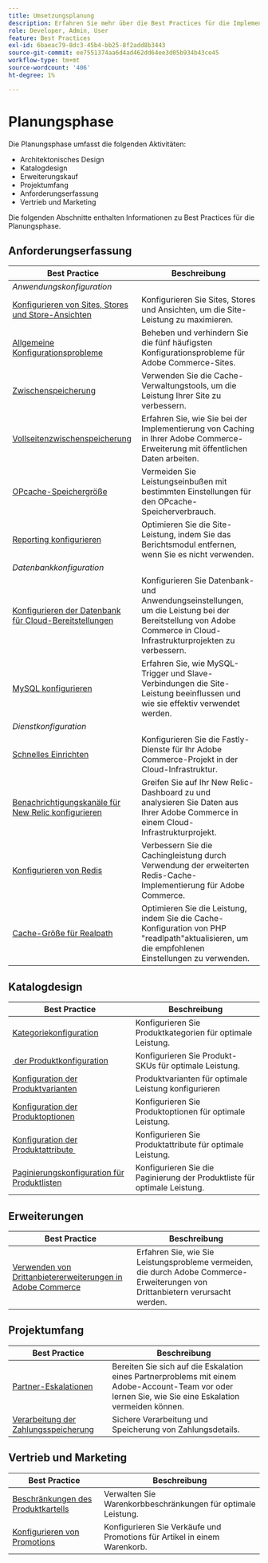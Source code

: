 ```yaml
---
title: Umsetzungsplanung
description: Erfahren Sie mehr über die Best Practices für die Implementierung in der Planungsphase von Adobe Commerce-Projekten.
role: Developer, Admin, User
feature: Best Practices
exl-id: 6baeac79-8dc3-45b4-bb25-8f2add8b3443
source-git-commit: ee7551374aa6d4ad462dd64ee3d05b934b43ce45
workflow-type: tm+mt
source-wordcount: '406'
ht-degree: 1%

---
```


# Planungsphase

Die Planungsphase umfasst die folgenden Aktivitäten:

- Architektonisches Design
- Katalogdesign
- Erweiterungskauf
- Projektumfang
- Anforderungserfassung
- Vertrieb und Marketing

Die folgenden Abschnitte enthalten Informationen zu Best Practices für die Planungsphase.

## Anforderungserfassung

<table>
<thead>
  <tr>
    <th>Best Practice</th>
    <th>Beschreibung</th>
  </tr>
</thead>
<tbody>
  <tr>
    <td colspan="2"><em>Anwendungskonfiguration</em></td>
  </tr>
  <tr>
    <td><a href="sites-stores-store-views.md">Konfigurieren von Sites, Stores und Store-Ansichten</a></td>
    <td>Konfigurieren Sie Sites, Stores und Ansichten, um die Site-Leistung zu maximieren.</td>
  </tr>
  <tr>
    <td><a href="https://business.adobe.com/blog/how-to/the-usual-suspects-5-configuration-issues-to-maximize-your-peak-sales">Allgemeine Konfigurationsprobleme</a></td>
    <td>Beheben und verhindern Sie die fünf häufigsten Konfigurationsprobleme für Adobe Commerce-Sites.</td>
  </tr>
  <tr>
    <td><a href="https://experienceleague.adobe.com/docs/commerce-admin/systems/tools/cache-management.html">Zwischenspeicherung</a></td>
    <td>Verwenden Sie die Cache-Verwaltungstools, um die Leistung Ihrer Site zu verbessern.</td>
  </tr>
  <tr>
    <td><a href="https://developer.adobe.com/commerce/php/development/cache/page/public-content/">Vollseitenzwischenspeicherung</a></td>
    <td>Erfahren Sie, wie Sie bei der Implementierung von Caching in Ihrer Adobe Commerce-Erweiterung mit öffentlichen Daten arbeiten.</td>
  </tr>
  <tr>
    <td><a href="opcache-memory-size.md">OPcache-Speichergröße</a></td>
    <td>Vermeiden Sie Leistungseinbußen mit bestimmten Einstellungen für den OPcache-Speicherverbrauch.</td>
  </tr>
  <tr>
    <td><a href="reporting-configuration.md">Reporting konfigurieren</a></td>
    <td>Optimieren Sie die Site-Leistung, indem Sie das Berichtsmodul entfernen, wenn Sie es nicht verwenden.</td>
  </tr>
  <tr>
    <td colspan="2"><em>Datenbankkonfiguration</em></td>
  </tr>
  <tr>
    <td><a href="database-on-cloud.md">Konfigurieren der Datenbank für Cloud-Bereitstellungen</a></td>
    <td>Konfigurieren Sie Datenbank- und Anwendungseinstellungen, um die Leistung bei der Bereitstellung von Adobe Commerce in Cloud-Infrastrukturprojekten zu verbessern.</td>
  </tr>
  <tr>
    <td><a href="mysql-configuration.md">MySQL konfigurieren</a></td>
    <td>Erfahren Sie, wie MySQL-Trigger und Slave-Verbindungen die Site-Leistung beeinflussen und wie sie effektiv verwendet werden.</td>
  </tr>
  <tr>
    <td colspan="2"><em>Dienstkonfiguration</em></td>
  </tr>
  <tr>
    <td><a href="https://experienceleague.adobe.com/docs/commerce-cloud-service/user-guide/cdn/setup-fastly/fastly-configuration.html">Schnelles Einrichten</a></td>
    <td>Konfigurieren Sie die Fastly-Dienste für Ihr Adobe Commerce-Projekt in der Cloud-Infrastruktur.</td>
  </tr>
  <tr>
    <td><a href="https://experienceleague.adobe.com/docs/commerce-cloud-service/user-guide/monitor/new-relic.html">Benachrichtigungskanäle für New Relic konfigurieren</a></td>
    <td>Greifen Sie auf Ihr New Relic-Dashboard zu und analysieren Sie Daten aus Ihrer Adobe Commerce in einem Cloud-Infrastrukturprojekt.</td>
  </tr>
  <tr>
    <td><a href="redis-service-configuration.md">Konfigurieren von Redis</a></td>
    <td>Verbessern Sie die Cachingleistung durch Verwendung der erweiterten Redis-Cache-Implementierung für Adobe Commerce.</td>
  </tr>
  <tr>
    <td><a href="realpath-cache-size.md">Cache-Größe für Realpath</a></td>
    <td>Optimieren Sie die Leistung, indem Sie die Cache-Konfiguration von PHP "readlpath"aktualisieren, um die empfohlenen Einstellungen zu verwenden.</td>
  </tr>
</tbody>
</table>

## Katalogdesign

| Best Practice | Beschreibung |
|---------------------------------------------------------------------------------------------------|---------------------------------------------------------------|
| [Kategoriekonfiguration](catalog-management.md#category-limits) | Konfigurieren Sie Produktkategorien für optimale Leistung. |
| [&#x200B; der Produktkonfiguration](catalog-management.md#product-sku-limits) | Konfigurieren Sie Produkt-SKUs für optimale Leistung. |
| [Konfiguration der Produktvarianten](catalog-management.md#product-variations) | Produktvarianten für optimale Leistung konfigurieren |
| [Konfiguration der Produktoptionen](catalog-management.md#product-options) | Konfigurieren Sie Produktoptionen für optimale Leistung. |
| [Konfiguration der Produktattribute &#x200B;](catalog-management.md#product-attributes) | Konfigurieren Sie Produktattribute für optimale Leistung. |
| [Paginierungskonfiguration für Produktlisten](catalog-management.md#product-listing-pagination) | Konfigurieren Sie die Paginierung der Produktliste für optimale Leistung. |

## Erweiterungen

| Best Practice | Beschreibung |
|-----------------------------------------------------------------|----------------------------------------------------------------------------------------|
| [Verwenden von Drittanbietererweiterungen in Adobe Commerce](extensions.md) | Erfahren Sie, wie Sie Leistungsprobleme vermeiden, die durch Adobe Commerce-Erweiterungen von Drittanbietern verursacht werden. |

## Projektumfang

| Best Practice | Beschreibung |
|--------------------------------------------------------------|--------------------------------------------------------------------------------------------------------------|
| [Partner-Eskalationen](partner-escalation.md) | Bereiten Sie sich auf die Eskalation eines Partnerproblems mit einem Adobe-Account-Team vor oder lernen Sie, wie Sie eine Eskalation vermeiden können. |
| [Verarbeitung der Zahlungsspeicherung](payment-processing-storage.md) | Sichere Verarbeitung und Speicherung von Zahlungsdetails. |

## Vertrieb und Marketing

| Best Practice | Beschreibung |
|------------------------------------------------------------|--------------------------------------------------------------|
| [Beschränkungen des Produktkartells](catalog-management.md#cart-limits) | Verwalten Sie Warenkorbbeschränkungen für optimale Leistung. |
| [Konfigurieren von Promotions](catalog-management.md#promotions) | Konfigurieren Sie Verkäufe und Promotions für Artikel in einem Warenkorb. |
